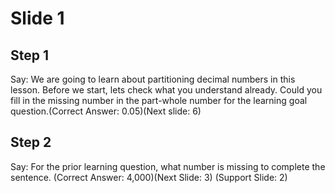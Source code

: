 # Slide 1

## Step 1

Say: We are going to learn about partitioning decimal numbers in this lesson. Before we start, lets check what you understand already. Could you fill in the missing number in the part-whole number for the learning goal question.(Correct Answer: 0.05)(Next slide: 6)

## Step 2

Say: For the prior learning question, what number is missing to complete the sentence. (Correct Answer: 4,000)(Next Slide: 3) (Support Slide: 2)
